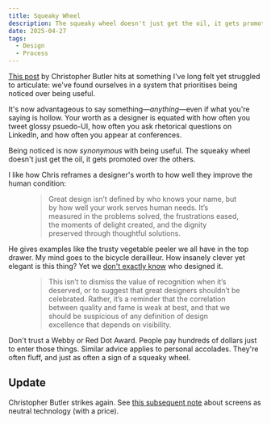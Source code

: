 ```yaml
---
title: Squeaky Wheel
description: The squeaky wheel doesn't just get the oil, it gets promoted over the others.
date: 2025-04-27
tags:
  - Design
  - Process
---
```


[This post](https://www.chrbutler.com/you-can-be-a-great-designer-and-be-completely-unknown) by Christopher Butler hits at something I've long felt yet struggled to articulate: we've found ourselves in a system that prioritises being noticed over being useful.

It's now advantageous to say something—_anything_—even if what you're saying is hollow. Your worth as a designer is equated with how often you tweet glossy psuedo-UI, how often you ask rhetorical questions on LinkedIn, and how often you appear at conferences.

Being noticed is now _synonymous_ with being useful. The squeaky wheel doesn't just get the oil, it gets promoted over the others.

I like how Chris reframes a designer's worth to how well they improve the human condition:

<figure class="quote">
  <blockquote>
    <p>Great design isn’t defined by who knows your name, but by how well your work serves human needs. It’s <span class="highlight">measured in the problems solved, the frustrations eased, the moments of delight created</span>, and the dignity preserved through thoughtful solutions.</p>
  </blockquote>
</figure>

He gives examples like the trusty vegetable peeler we all have in the top drawer. My mind goes to the bicycle derailleur. How insanely clever yet elegant is this thing? Yet we [don't exactly know](https://www.disraeligears.co.uk/site/who_invented_the_derailleur.html) who designed it.

<figure class="quote">
  <blockquote>
    <p>This isn’t to dismiss the value of recognition when it’s deserved, or to suggest that great designers shouldn’t be celebrated. Rather, it’s a reminder that the <span class="highlight">correlation between quality and fame is weak at best, and that we should be suspicious of any definition of design excellence that depends on visibility</span>.</p>
  </blockquote>
</figure>

Don't trust a Webby or Red Dot Award. People pay hundreds of dollars just to enter those things. Similar advice applies to personal accolades. They're often fluff, and just as often a sign of a squeaky wheel.

## Update

Christopher Butler strikes again. See [this subsequent note](/notes/screens-maybe) about screens as neutral technology (with a price).
